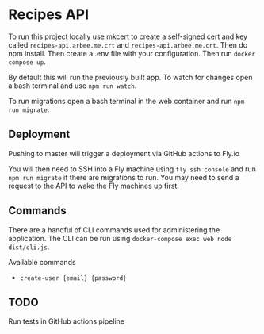 # Recipes API

To run this project locally use mkcert to create a self-signed cert and key called `recipes-api.arbee.me.crt` and `recipes-api.arbee.me.crt`. Then do npm install. Then create a .env file with your configuration. Then run `docker compose up`.

By default this will run the previously built app. To watch for changes open a bash terminal and use `npm run watch`.

To run migrations open a bash terminal in the web container and run `npm run migrate`.

## Deployment

Pushing to master will trigger a deployment via GitHub actions to Fly.io

You will then need to SSH into a Fly machine using `fly ssh console` and run `npm run migrate` if there are migrations to run. You may need to send a request to the API to wake the Fly machines up first.

## Commands

There are a handful of CLI commands used for administering the application. The CLI can be run using `docker-compose exec web node dist/cli.js`.

Available commands

- `create-user {email} {password}`

## TODO

Run tests in GitHub actions pipeline
